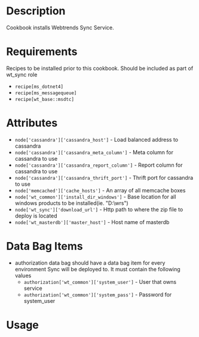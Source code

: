 Description
===========
Cookbook installs Webtrends Sync Service.

Requirements
============
Recipes to be installed prior to this cookbook. Should be included as part of wt_sync role
* `recipe[ms_dotnet4]`
* `recipe[ms_messagequeue]`
* `recipe[wt_base::msdtc]`

Attributes
==========
* `node['cassandra']['cassandra_host']` - Load balanced address to cassandra
* `node['cassandra']['cassandra_meta_column']` - Meta column for cassandra to use
* `node['cassandra']['cassandra_report_column']` - Report column for cassandra to use
* `node['cassandra']['cassandra_thrift_port']` - Thrift port for cassandra to use
* `node['memcached']['cache_hosts']` - An array of all memcache boxes
* `node['wt_common']['install_dir_windows']` - Base location for all windows products to be installed(ie. "D:\\wrs")
* `node['wt_sync']['download_url']` - Http path to where the zip file to deploy is located
* `node['wt_masterdb']['master_host']` - Host name of masterdb

Data Bag Items
===============
* authorization data bag should have a data bag item for every environment Sync will be deployed to. It must contain the following values
	* `authorization['wt_common']['system_user']` - User that owns service
	* `authorization['wt_common']['system_pass']` - Password for system_user

Usage
=====

